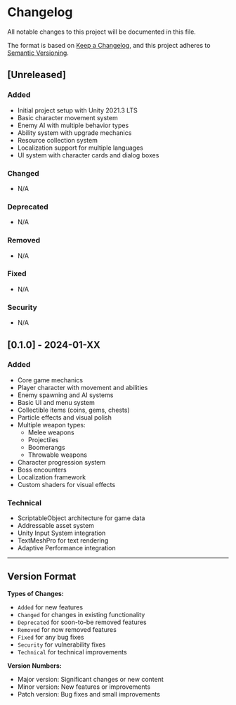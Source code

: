 # Changelog

All notable changes to this project will be documented in this file.

The format is based on [Keep a Changelog](https://keepachangelog.com/en/1.0.0/),
and this project adheres to [Semantic Versioning](https://semver.org/spec/v2.0.0.html).

## [Unreleased]

### Added
- Initial project setup with Unity 2021.3 LTS
- Basic character movement system
- Enemy AI with multiple behavior types
- Ability system with upgrade mechanics
- Resource collection system
- Localization support for multiple languages
- UI system with character cards and dialog boxes

### Changed
- N/A

### Deprecated
- N/A

### Removed
- N/A

### Fixed
- N/A

### Security
- N/A

## [0.1.0] - 2024-01-XX

### Added
- Core game mechanics
- Player character with movement and abilities
- Enemy spawning and AI systems
- Basic UI and menu system
- Collectible items (coins, gems, chests)
- Particle effects and visual polish
- Multiple weapon types:
  - Melee weapons
  - Projectiles
  - Boomerangs
  - Throwable weapons
- Character progression system
- Boss encounters
- Localization framework
- Custom shaders for visual effects

### Technical
- ScriptableObject architecture for game data
- Addressable asset system
- Unity Input System integration
- TextMeshPro for text rendering
- Adaptive Performance integration

---

## Version Format

**Types of Changes:**
- `Added` for new features
- `Changed` for changes in existing functionality
- `Deprecated` for soon-to-be removed features
- `Removed` for now removed features
- `Fixed` for any bug fixes
- `Security` for vulnerability fixes
- `Technical` for technical improvements

**Version Numbers:**
- Major version: Significant changes or new content
- Minor version: New features or improvements
- Patch version: Bug fixes and small improvements 